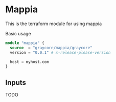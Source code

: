 # Mappia

This is the terraform module for using mappia

Basic usage

```terraform
module "mappia" {
  source  = "graycore/mappia/graycore"
  version = "0.0.1" # x-release-please-version

  host = myhost.com
}
```
## Inputs

TODO
